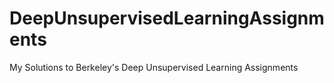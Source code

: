 # DeepUnsupervisedLearningAssignments
My Solutions to Berkeley's Deep Unsupervised Learning Assignments
